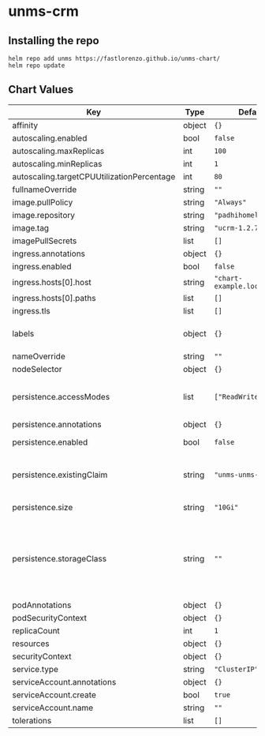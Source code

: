 unms-crm
========

## Installing the repo

```
helm repo add unms https://fastlorenzo.github.io/unms-chart/
helm repo update
```


## Chart Values

| Key | Type | Default | Description |
|-----|------|---------|-------------|
| affinity | object | `{}` |  |
| autoscaling.enabled | bool | `false` |  |
| autoscaling.maxReplicas | int | `100` |  |
| autoscaling.minReplicas | int | `1` |  |
| autoscaling.targetCPUUtilizationPercentage | int | `80` |  |
| fullnameOverride | string | `""` |  |
| image.pullPolicy | string | `"Always"` |  |
| image.repository | string | `"padhihomelab/unms"` |  |
| image.tag | string | `"ucrm-1.2.7"` |  |
| imagePullSecrets | list | `[]` |  |
| ingress.annotations | object | `{}` |  |
| ingress.enabled | bool | `false` |  |
| ingress.hosts[0].host | string | `"chart-example.local"` |  |
| ingress.hosts[0].paths | list | `[]` |  |
| ingress.tls | list | `[]` |  |
| labels | object | `{}` | unms-crm pod extra labels |
| nameOverride | string | `""` |  |
| nodeSelector | object | `{}` |  |
| persistence.accessModes | list | `["ReadWriteOnce"]` | UNMS storage access modes |
| persistence.annotations | object | `{}` |  |
| persistence.enabled | bool | `false` | Persist UNMS data |
| persistence.existingClaim | string | `"unms-unms-crm-nfs"` | Name of existing PVC for UNMS data |
| persistence.size | string | `"10Gi"` | UNMS storage size |
| persistence.storageClass | string | `""` | UNMS PV storage class name, keep empty to use default. Not used if `existingClaim` is set. |
| podAnnotations | object | `{}` |  |
| podSecurityContext | object | `{}` |  |
| replicaCount | int | `1` |  |
| resources | object | `{}` |  |
| securityContext | object | `{}` |  |
| service.type | string | `"ClusterIP"` |  |
| serviceAccount.annotations | object | `{}` |  |
| serviceAccount.create | bool | `true` |  |
| serviceAccount.name | string | `""` |  |
| tolerations | list | `[]` |  |
